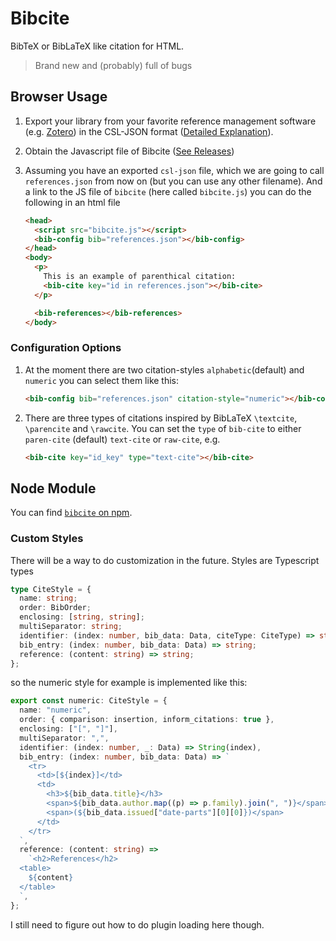 
# Bibcite

BibTeX or BibLaTeX like citation for HTML.

> Brand new and (probably) full of bugs

## Browser Usage


1. Export your library from your favorite reference management software (e.g.
[Zotero][zotero]) in the CSL-JSON format ([Detailed
Explanation][export-csl-explanation]).
2. Obtain the Javascript file of Bibcite ([See
Releases][releases])
3. Assuming you have an exported `csl-json` file, which we are going to call
`references.json` from now on (but you can use any other filename). And a link
to the JS file of `bibcite` (here called `bibcite.js`) you can do the following in
an html file

    ```html
    <head>
      <script src="bibcite.js"></script>
      <bib-config bib="references.json"></bib-config>
    </head>
    <body>
      <p>
        This is an example of parenthical citation:
        <bib-cite key="id in references.json"></bib-cite>
      </p>

      <bib-references></bib-references>
    </body>
    ```

### Configuration Options

1. At the moment there are two citation-styles `alphabetic`(default) and
`numeric` you can select them like this:

	```html
	<bib-config bib="references.json" citation-style="numeric"></bib-config>
	```

2. There are three types of citations inspired by BibLaTeX `\textcite`,
`\parencite` and `\rawcite`. You can set the `type` of `bib-cite` to either
	`paren-cite` (default) `text-cite` or `raw-cite`, e.g.

	```html
	<bib-cite key="id_key" type="text-cite"></bib-cite>
	```

## Node Module

You can find [`bibcite` on npm][npm-bibcite].

### Custom Styles

There will be a way to do customization in the future. Styles are Typescript
types

```typescript
type CiteStyle = {
  name: string;
  order: BibOrder;
  enclosing: [string, string];
  multiSeparator: string;
  identifier: (index: number, bib_data: Data, citeType: CiteType) => string;
  bib_entry: (index: number, bib_data: Data) => string;
  reference: (content: string) => string;
};
```

so the numeric style for example is implemented like this:

```typescript
export const numeric: CiteStyle = {
  name: "numeric",
  order: { comparison: insertion, inform_citations: true },
  enclosing: ["[", "]"],
  multiSeparator: ",",
  identifier: (index: number, _: Data) => String(index),
  bib_entry: (index: number, bib_data: Data) => `
    <tr>
      <td>[${index}]</td>
      <td>
        <h3>${bib_data.title}</h3>
        <span>${bib_data.author.map((p) => p.family).join(", ")}</span>
        <span>(${bib_data.issued["date-parts"][0][0]})</span>
      </td>
    </tr>
  `,
  reference: (content: string) =>
    `<h2>References</h2>
  <table>
    ${content}
  </table>
  `,
};
```

I still need to figure out how to do plugin loading here though.

[zotero]: https://www.zotero.org/
[export-csl-explanation]: https://github.com/FelixBenning/bibcite/blob/main/docs/export-csl-json.md
[releases]: https://github.com/FelixBenning/bibcite/blob/releases
[npm-bibcite]: https://www.npmjs.com/package/bibcite
